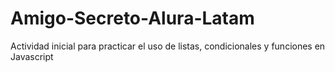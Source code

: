 # Amigo-Secreto-Alura-Latam

Actividad inicial para practicar el uso de listas, condicionales y funciones en Javascript
